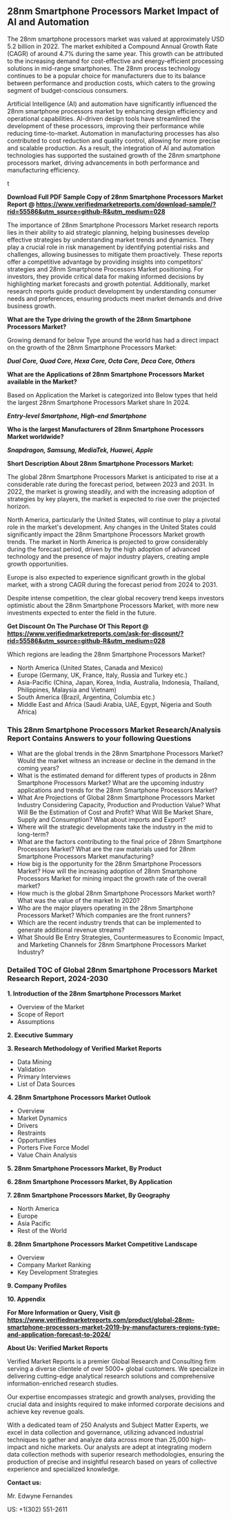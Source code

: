 <h2>28nm Smartphone Processors Market Impact of AI and Automation</h2><p>The 28nm smartphone processors market was valued at approximately USD 5.2 billion in 2022. The market exhibited a Compound Annual Growth Rate (CAGR) of around 4.7% during the same year. This growth can be attributed to the increasing demand for cost-effective and energy-efficient processing solutions in mid-range smartphones. The 28nm process technology continues to be a popular choice for manufacturers due to its balance between performance and production costs, which caters to the growing segment of budget-conscious consumers.</p><p>Artificial Intelligence (AI) and automation have significantly influenced the 28nm smartphone processors market by enhancing design efficiency and operational capabilities. AI-driven design tools have streamlined the development of these processors, improving their performance while reducing time-to-market. Automation in manufacturing processes has also contributed to cost reduction and quality control, allowing for more precise and scalable production. As a result, the integration of AI and automation technologies has supported the sustained growth of the 28nm smartphone processors market, driving advancements in both performance and manufacturing efficiency.</p>t</p><p id="" class=""><strong>Download Full PDF Sample Copy of 28nm Smartphone Processors Market Report @ <a href="https://www.verifiedmarketreports.com/download-sample/?rid=55586&utm_source=github-R&utm_medium=028" target="_blank">https://www.verifiedmarketreports.com/download-sample/?rid=55586&utm_source=github-R&utm_medium=028</a></strong></p><p>The importance of&nbsp;28nm Smartphone Processors Market research reports lies in their ability to aid strategic planning, helping businesses develop effective strategies by understanding market trends and dynamics. They play a crucial role in risk management by identifying potential risks and challenges, allowing businesses to mitigate them proactively. These reports offer a competitive advantage by providing insights into competitors' strategies and 28nm Smartphone Processors Market positioning. For investors, they provide critical data for making informed decisions by highlighting market forecasts and growth potential. Additionally, market research reports guide product development by understanding consumer needs and preferences, ensuring products meet market demands and drive business growth.</p><p><strong>What are the&nbsp;Type driving the growth of the 28nm Smartphone Processors Market?</strong></p><p id="" class="">Growing demand for below Type around the world has had a direct impact on the growth of the 28nm Smartphone Processors Market:</p><em><strong>Dual Core, Quad Core, Hexa Core, Octa Core, Deca Core, Others</strong></em></p><strong>What are the&nbsp;Applications&nbsp;of 28nm Smartphone Processors Market available in the Market?</strong></p><p id="" class="">Based on Application the Market is categorized into Below types that held the largest 28nm Smartphone Processors Market share In 2024.</p><em><strong>Entry-level Smartphone, High-end Smartphone</strong></em></p><strong>Who is the largest Manufacturers of 28nm Smartphone Processors Market worldwide?</strong></p><p><em><strong>Snapdragon, Samsung, MediaTek, Huawei, Apple</strong></em></p><p id="" class=""><strong>Short Description About 28nm Smartphone Processors Market:</strong></p><p>The global 28nm Smartphone Processors Market is anticipated to rise at a considerable rate during the forecast period, between 2023 and 2031. In 2022, the market is growing steadily, and with the increasing adoption of strategies by key players, the market is expected to rise over the projected horizon.</p><p>North America, particularly the United States, will continue to play a pivotal role in the market's development. Any changes in the United States could significantly impact the 28nm Smartphone Processors Market growth trends. The market in North America is projected to grow considerably during the forecast period, driven by the high adoption of advanced technology and the presence of major industry players, creating ample growth opportunities.</p><p>Europe is also expected to experience significant growth in the global market, with a strong CAGR during the forecast period from 2024 to 2031.</p><p>Despite intense competition, the clear global recovery trend keeps investors optimistic about the 28nm Smartphone Processors Market, with more new investments expected to enter the field in the future.</p><p id="" class=""><strong>Get Discount On The Purchase Of This Report @ <a href="https://www.verifiedmarketreports.com/ask-for-discount/?rid=55586&utm_source=github-R&utm_medium=028" target="_blank">https://www.verifiedmarketreports.com/ask-for-discount/?rid=55586&utm_source=github-R&utm_medium=028</a></strong></p>Which regions are leading the 28nm Smartphone Processors Market?</p><ul><li>North America (United States, Canada and Mexico)</li><li>Europe (Germany, UK, France, Italy, Russia and Turkey etc.)</li><li>Asia-Pacific (China, Japan, Korea, India, Australia, Indonesia, Thailand, Philippines, Malaysia and Vietnam)</li><li>South America (Brazil, Argentina, Columbia etc.)</li><li>Middle East and Africa (Saudi Arabia, UAE, Egypt, Nigeria and South Africa)</li></ul><h3 id="" class="">This 28nm Smartphone Processors Market Research/Analysis Report Contains Answers to your following Questions</h3><ul><li>What are the global trends in the 28nm Smartphone Processors Market? Would the market witness an increase or decline in the demand in the coming years?</li><li>What is the estimated demand for different types of products in 28nm Smartphone Processors Market? What are the upcoming industry applications and trends for the 28nm Smartphone Processors Market?</li><li>What Are Projections of Global 28nm Smartphone Processors Market Industry Considering Capacity, Production and Production Value? What Will Be the Estimation of Cost and Profit? What Will Be Market Share, Supply and Consumption? What about imports and Export?</li><li>Where will the strategic developments take the industry in the mid to long-term?</li><li>What are the factors contributing to the final price of 28nm Smartphone Processors Market? What are the raw materials used for 28nm Smartphone Processors Market manufacturing?</li><li>How big is the opportunity for the 28nm Smartphone Processors Market? How will the increasing adoption of 28nm Smartphone Processors Market for mining impact the growth rate of the overall market?</li><li>How much is the global 28nm Smartphone Processors Market worth? What was the value of the market In 2020?</li><li>Who are the major players operating in the 28nm Smartphone Processors Market? Which companies are the front runners?</li><li>Which are the recent industry trends that can be implemented to generate additional revenue streams?</li><li>What Should Be Entry Strategies, Countermeasures to Economic Impact, and Marketing Channels for 28nm Smartphone Processors Market Industry?</li></ul><h3 id="" class="">Detailed TOC of Global 28nm Smartphone Processors Market Research Report, 2024-2030</h3><p id="" class=""><strong>1. Introduction of the 28nm Smartphone Processors Market</strong></p><ul><li>Overview of the Market</li><li>Scope of Report</li><li>Assumptions</li></ul><p id="" class=""><strong>2. Executive Summary</strong></p><p id="" class=""><strong>3. Research Methodology of Verified Market Reports</strong></p><ul><li>Data Mining</li><li>Validation</li><li>Primary Interviews</li><li>List of Data Sources</li></ul><p id="" class=""><strong>4. 28nm Smartphone Processors Market Outlook</strong></p><ul><li>Overview</li><li>Market Dynamics</li><li>Drivers</li><li>Restraints</li><li>Opportunities</li><li>Porters Five Force Model</li><li>Value Chain Analysis</li></ul><p id="" class=""><strong>5. 28nm Smartphone Processors Market, By Product</strong></p><p id="" class=""><strong>6. 28nm Smartphone Processors Market, By Application</strong></p><p id="" class=""><strong>7. 28nm Smartphone Processors Market, By Geography</strong></p><ul><li>North America</li><li>Europe</li><li>Asia Pacific</li><li>Rest of the World</li></ul><p id="" class=""><strong>8. 28nm Smartphone Processors Market Competitive Landscape</strong></p><ul><li>Overview</li><li>Company Market Ranking</li><li>Key Development Strategies</li></ul><p id="" class=""><strong>9. Company Profiles</strong></p><p id="" class=""><strong>10. Appendix</strong></p><p id="" class=""><strong>For More Information or Query, Visit @ <a href="https://www.verifiedmarketreports.com/product/global-28nm-smartphone-processors-market-2019-by-manufacturers-regions-type-and-application-forecast-to-2024/" target="_blank">https://www.verifiedmarketreports.com/product/global-28nm-smartphone-processors-market-2019-by-manufacturers-regions-type-and-application-forecast-to-2024/</a></strong></p><p id="" class=""><strong>About Us: Verified Market Reports</strong></p><p id="" class="">Verified Market Reports is a premier Global Research and Consulting firm serving a diverse clientele of over 5000+ global customers. We specialize in delivering cutting-edge analytical research solutions and comprehensive information-enriched research studies.</p><p id="" class="">Our expertise encompasses strategic and growth analyses, providing the crucial data and insights required to make informed corporate decisions and achieve key revenue goals.</p><p id="" class="">With a dedicated team of 250 Analysts and Subject Matter Experts, we excel in data collection and governance, utilizing advanced industrial techniques to gather and analyze data across more than 25,000 high-impact and niche markets. Our analysts are adept at integrating modern data collection methods with superior research methodologies, ensuring the production of precise and insightful research based on years of collective experience and specialized knowledge.</p><p id="" class=""><strong>Contact us:</strong></p><p id="" class="">Mr. Edwyne Fernandes</p><p id="" class="">US: +1(302) 551-2611</p>